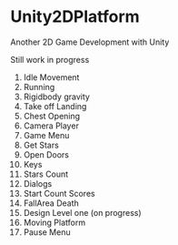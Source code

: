 # Unity2DPlatform
Another 2D Game Development with Unity

Still work in progress
1. Idle Movement
2. Running
3. Rigidbody gravity
4. Take off Landing
5. Chest Opening
6. Camera Player
7. Game Menu
8. Get Stars
9. Open Doors
10. Keys
11. Stars Count
12. Dialogs
13. Start Count Scores
14. FallArea Death
15. Design Level one (on progress)
16. Moving Platform
17. Pause Menu


